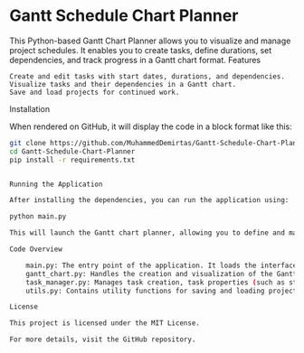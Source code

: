 # Gantt Schedule Chart Planner

This Python-based Gantt Chart Planner allows you to visualize and manage project schedules. It enables you to create tasks, define durations, set dependencies, and track progress in a Gantt chart format.
Features

    Create and edit tasks with start dates, durations, and dependencies.
    Visualize tasks and their dependencies in a Gantt chart.
    Save and load projects for continued work.

Installation

When rendered on GitHub, it will display the code in a block format like this:

```bash
git clone https://github.com/MuhammedDemirtas/Gantt-Schedule-Chart-Planner.git
cd Gantt-Schedule-Chart-Planner
pip install -r requirements.txt


Running the Application

After installing the dependencies, you can run the application using:

python main.py

This will launch the Gantt chart planner, allowing you to define and manage your project tasks.

Code Overview

    main.py: The entry point of the application. It loads the interface and controls the overall project flow.
    gantt_chart.py: Handles the creation and visualization of the Gantt chart.
    task_manager.py: Manages task creation, task properties (such as start date, end date), and dependencies.
    utils.py: Contains utility functions for saving and loading projects.

License

This project is licensed under the MIT License.

For more details, visit the GitHub repository.
